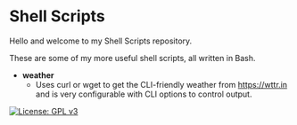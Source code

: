 # Shell Scripts

Hello and welcome to my Shell Scripts repository.

These are some of my more useful shell scripts, all written in Bash.

- **weather**
  - Uses curl or wget to get the CLI-friendly weather from https://wttr.in and is very configurable with CLI options to control output.

[![License: GPL v3](https://img.shields.io/badge/License-GPLv3-blue.svg)](https://www.gnu.org/licenses/gpl-3.0)
